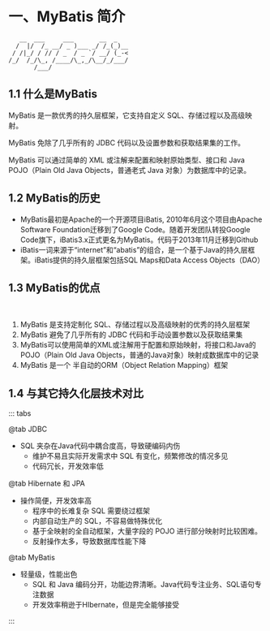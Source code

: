 

# 一、MyBatis 简介

```
   __  ___     ___       __  _   
  /  |/  /_ __/ _ )___ _/ /_(_)__
 / /|_/ / // / _  / _ `/ __/ (_-<
/_/  /_/\_, /____/\_,_/\__/_/___/
       /___/                     
```



## 1.1 什么是MyBatis

MyBatis 是一款优秀的持久层框架，它支持自定义 SQL、存储过程以及高级映射。

MyBatis 免除了几乎所有的 JDBC 代码以及设置参数和获取结果集的工作。

MyBatis 可以通过简单的 XML 或注解来配置和映射原始类型、接口和 Java POJO（Plain Old Java Objects，普通老式 Java 对象）为数据库中的记录。

## 1.2 MyBatis的历史

-    MyBatis最初是Apache的一个开源项目iBatis, 2010年6月这个项目由Apache Software Foundation迁移到了Google Code。随着开发团队转投Google Code旗下，iBatis3.x正式更名为MyBatis。代码于2013年11月迁移到Github
-    iBatis一词来源于“internet”和“abatis”的组合，是一个基于Java的持久层框架。iBatis提供的持久层框架包括SQL Maps和Data Access Objects（DAO）

## 1.3 MyBatis的优点

​    

1. MyBatis 是支持定制化 SQL、存储过程以及高级映射的优秀的持久层框架
2. MyBatis 避免了几乎所有的 JDBC 代码和手动设置参数以及获取结果集
3. MyBatis可以使用简单的XML或注解用于配置和原始映射，将接口和Java的POJO（Plain Old Java Objects，普通的Java对象）映射成数据库中的记录
4. MyBatis 是一个 半自动的ORM（Object Relation Mapping）框架

## 1.4 与其它持久化层技术对比

::: tabs

@tab JDBC  

 - SQL 夹杂在Java代码中耦合度高，导致硬编码内伤  
   - 维护不易且实际开发需求中 SQL 有变化，频繁修改的情况多见  
   - 代码冗长，开发效率低

@tab Hibernate 和 JPA

 - 操作简便，开发效率高  
   - 程序中的长难复杂 SQL 需要绕过框架  
   - 内部自动生产的 SQL，不容易做特殊优化  
   - 基于全映射的全自动框架，大量字段的 POJO 进行部分映射时比较困难。  
   - 反射操作太多，导致数据库性能下降

@tab MyBatis

 - 轻量级，性能出色  
   - SQL 和 Java 编码分开，功能边界清晰。Java代码专注业务、SQL语句专注数据  
   - 开发效率稍逊于HIbernate，但是完全能够接受

:::

